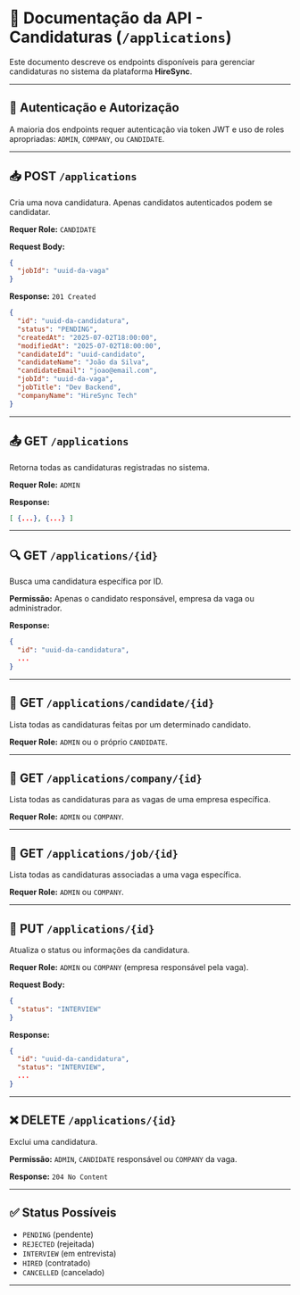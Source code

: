 # 📄 Documentação da API - Candidaturas (`/applications`)

Este documento descreve os endpoints disponíveis para gerenciar candidaturas no sistema da plataforma **HireSync**.

---

## 🔐 Autenticação e Autorização

A maioria dos endpoints requer autenticação via token JWT e uso de roles apropriadas: `ADMIN`, `COMPANY`, ou `CANDIDATE`.

---

## 📥 POST `/applications`

Cria uma nova candidatura. Apenas candidatos autenticados podem se candidatar.

**Requer Role:** `CANDIDATE`

**Request Body:**

```json
{
  "jobId": "uuid-da-vaga"
}
```

**Response:** `201 Created`

```json
{
  "id": "uuid-da-candidatura",
  "status": "PENDING",
  "createdAt": "2025-07-02T18:00:00",
  "modifiedAt": "2025-07-02T18:00:00",
  "candidateId": "uuid-candidato",
  "candidateName": "João da Silva",
  "candidateEmail": "joao@email.com",
  "jobId": "uuid-da-vaga",
  "jobTitle": "Dev Backend",
  "companyName": "HireSync Tech"
}
```

---

## 📤 GET `/applications`

Retorna todas as candidaturas registradas no sistema.

**Requer Role:** `ADMIN`

**Response:**

```json
[ {...}, {...} ]
```

---

## 🔍 GET `/applications/{id}`

Busca uma candidatura específica por ID.

**Permissão:** Apenas o candidato responsável, empresa da vaga ou administrador.

**Response:**

```json
{
  "id": "uuid-da-candidatura",
  ...
}
```

---

## 🧑 GET `/applications/candidate/{id}`

Lista todas as candidaturas feitas por um determinado candidato.

**Requer Role:** `ADMIN` ou o próprio `CANDIDATE`.

---

## 🏢 GET `/applications/company/{id}`

Lista todas as candidaturas para as vagas de uma empresa específica.

**Requer Role:** `ADMIN` ou `COMPANY`.

---

## 💼 GET `/applications/job/{id}`

Lista todas as candidaturas associadas a uma vaga específica.

**Requer Role:** `ADMIN` ou `COMPANY`.

---

## 🔄 PUT `/applications/{id}`

Atualiza o status ou informações da candidatura.

**Requer Role:** `ADMIN` ou `COMPANY` (empresa responsável pela vaga).

**Request Body:**

```json
{
  "status": "INTERVIEW"
}
```

**Response:**

```json
{
  "id": "uuid-da-candidatura",
  "status": "INTERVIEW",
  ...
}
```

---

## ❌ DELETE `/applications/{id}`

Exclui uma candidatura.

**Permissão:** `ADMIN`, `CANDIDATE` responsável ou `COMPANY` da vaga.

**Response:** `204 No Content`

---

## ✅ Status Possíveis

- `PENDING` (pendente)
- `REJECTED` (rejeitada)
- `INTERVIEW` (em entrevista)
- `HIRED` (contratado)
- `CANCELLED` (cancelado)

---
